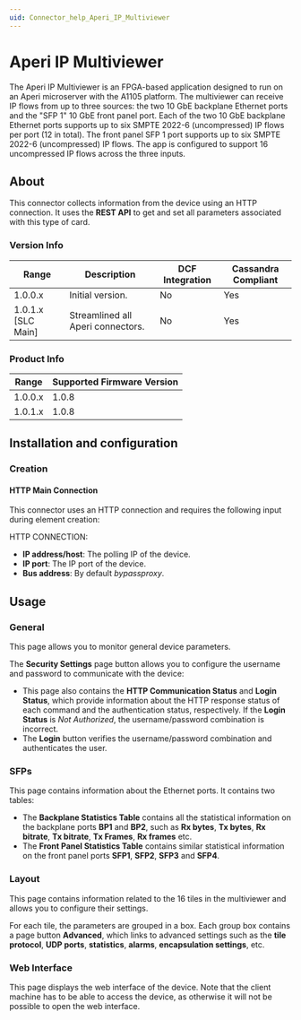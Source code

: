 ```yaml
---
uid: Connector_help_Aperi_IP_Multiviewer
---
```


# Aperi IP Multiviewer

The Aperi IP Multiviewer is an FPGA-based application designed to run on an Aperi microserver with the A1105 platform. The multiviewer can receive IP flows from up to three sources: the two 10 GbE backplane Ethernet ports and the "SFP 1" 10 GbE front panel port. Each of the two 10 GbE backplane Ethernet ports supports up to six SMPTE 2022-6 (uncompressed) IP flows per port (12 in total). The front panel SFP 1 port supports up to six SMPTE 2022-6 (uncompressed) IP flows. The app is configured to support 16 uncompressed IP flows across the three inputs.

## About

This connector collects information from the device using an HTTP connection. It uses the **REST API** to get and set all parameters associated with this type of card.

### Version Info

| Range              | Description                       | DCF Integration | Cassandra Compliant |
|--------------------|-----------------------------------|-----------------|---------------------|
| 1.0.0.x            | Initial version.                  | No              | Yes                 |
| 1.0.1.x [SLC Main] | Streamlined all Aperi connectors. | No              | Yes                 |

### Product Info

| Range | Supported Firmware Version |
|------------------|-----------------------------|
| 1.0.0.x          | 1.0.8                       |
| 1.0.1.x          | 1.0.8                       |

## Installation and configuration

### Creation

#### HTTP Main Connection

This connector uses an HTTP connection and requires the following input during element creation:

HTTP CONNECTION:

- **IP address/host**: The polling IP of the device.
- **IP port**: The IP port of the device.
- **Bus address**: By default *bypassproxy*.

## Usage

### General

This page allows you to monitor general device parameters.

The **Security Settings** page button allows you to configure the username and password to communicate with the device:

- This page also contains the **HTTP Communication Status** and **Login Status**, which provide information about the HTTP response status of each command and the authentication status, respectively. If the **Login Status** is *Not Authorized*, the username/password combination is incorrect.
- The **Login** button verifies the username/password combination and authenticates the user.

### SFPs

This page contains information about the Ethernet ports. It contains two tables:

- The **Backplane Statistics Table** contains all the statistical information on the backplane ports **BP1** and **BP2**, such as **Rx bytes**, **Tx bytes**, **Rx bitrate**, **Tx bitrate**, **Tx Frames**, **Rx frames** etc.
- The **Front Panel Statistics Table** contains similar statistical information on the front panel ports **SFP1**, **SFP2**, **SFP3** and **SFP4**.

### Layout

This page contains information related to the 16 tiles in the multiviewer and allows you to configure their settings.

For each tile, the parameters are grouped in a box. Each group box contains a page button **Advanced**, which links to advanced settings such as the **tile protocol**, **UDP ports**, **statistics**, **alarms**, **encapsulation settings**, etc.

### Web Interface

This page displays the web interface of the device. Note that the client machine has to be able to access the device, as otherwise it will not be possible to open the web interface.
